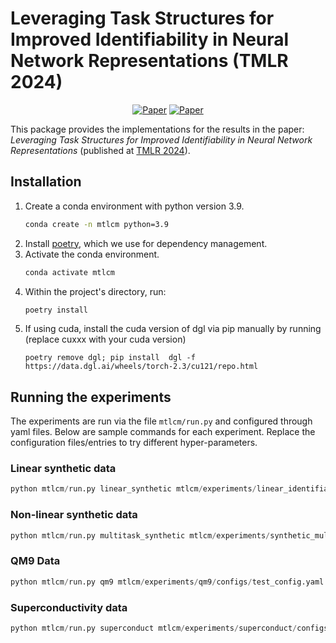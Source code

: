 # Leveraging Task Structures for Improved Identifiability in Neural Network Representations (TMLR 2024)

<div align="center">

[![Paper](https://img.shields.io/badge/paper-arxiv.2306.14861-red)](https://arxiv.org/abs/2306.14861)
[![Paper](https://img.shields.io/badge/TMLR-2024-blue)](https://openreview.net/forum?id=WLcPrq6pu0)

</div>

This package provides the implementations for the results in the paper:
*Leveraging Task Structures for Improved Identifiability in Neural Network Representations* (published at [TMLR 2024](https://openreview.net/forum?id=WLcPrq6pu0)).

## Installation

1. Create a conda environment with python version 3.9.
    ```bash
    conda create -n mtlcm python=3.9
    ```
2. Install [poetry](https://python-poetry.org/docs/#installing-with-the-official-installer), which we use for dependency management.
3. Activate the conda environment.
    ```bash
    conda activate mtlcm
    ```
4. Within the project's directory, run:
    ```bash
    poetry install
    ```
4. If using cuda, install the cuda version of dgl via pip manually by running (replace cuxxx with your cuda version)
    ```
    poetry remove dgl; pip install  dgl -f https://data.dgl.ai/wheels/torch-2.3/cu121/repo.html
    ```

## Running the experiments

The experiments are run via the file `mtlcm/run.py` and configured through yaml files. Below are sample commands for each experiment. Replace the configuration files/entries to try different hyper-parameters.

### Linear synthetic data

```python
python mtlcm/run.py linear_synthetic mtlcm/experiments/linear_identifiability/configs/config.yaml
```

### Non-linear synthetic data

```python
python mtlcm/run.py multitask_synthetic mtlcm/experiments/synthetic_multitask/configs/exp_config.yaml
```

### QM9 Data

```python
python mtlcm/run.py qm9 mtlcm/experiments/qm9/configs/test_config.yaml
```

### Superconductivity data

```python
python mtlcm/run.py superconduct mtlcm/experiments/superconduct/configs/test_config.yaml
```

